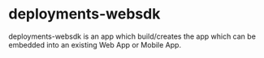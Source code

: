 # deployments-websdk

deployments-websdk is an app which build/creates the app which can be embedded into an existing Web App or Mobile App.

